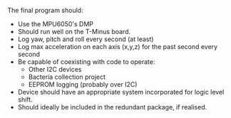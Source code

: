 The final program should:

* Use the MPU6050's DMP
* Should run well on the T-Minus board.
* Log yaw, pitch and roll every second (at least)
* Log max acceleration on each axis (x,y,z) for the past second every second
* Be capable of coexisting with code to operate:
  - Other I2C devices
  - Bacteria collection project
  - EEPROM logging (probably over I2C)
* Device should have an appropriate system incorporated for logic level shift.
* Should ideally be included in the redundant package, if realised.
